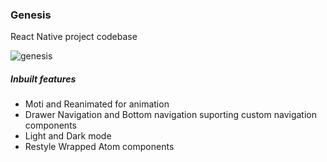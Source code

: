 ### Genesis
React Native project codebase

![genesis](https://github.com/psalishol/genesis/assets/85138073/c2078de3-78a5-42c2-b4fd-d2ad83b55dcc)

##### Inbuilt features
- Moti and Reanimated for animation
- Drawer Navigation and Bottom navigation suporting custom navigation components
- Light and Dark mode
- Restyle Wrapped Atom components
  